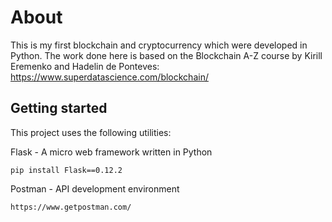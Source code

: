 # About
This is my first blockchain and cryptocurrency which were developed in Python.
The work done here is based on the Blockchain A-Z course by Kirill Eremenko and Hadelin de Ponteves:
https://www.superdatascience.com/blockchain/


## Getting started
This project uses the following utilities:

Flask - A micro web framework written in Python
```
pip install Flask==0.12.2
```

Postman - API development environment
```
https://www.getpostman.com/
```

